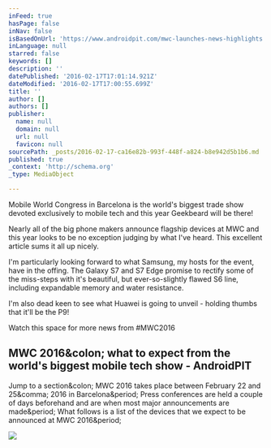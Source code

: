 ```yaml
---
inFeed: true
hasPage: false
inNav: false
isBasedOnUrl: 'https://www.androidpit.com/mwc-launches-news-highlights'
inLanguage: null
starred: false
keywords: []
description: ''
datePublished: '2016-02-17T17:01:14.921Z'
dateModified: '2016-02-17T17:00:55.699Z'
title: ''
author: []
authors: []
publisher:
  name: null
  domain: null
  url: null
  favicon: null
sourcePath: _posts/2016-02-17-ca16e82b-993f-448f-a824-b8e942d5b1b6.md
published: true
_context: 'http://schema.org'
_type: MediaObject

---
```

Mobile World Congress in Barcelona is the world's biggest trade show devoted exclusively to mobile tech and this year Geekbeard will be there!

Nearly all of the big phone makers announce flagship devices at MWC and this year looks to be no exception judging by what I've heard. This  excellent article sums it all up nicely.

I'm particularly looking forward to what Samsung, my hosts for the event, have in the offing. The Galaxy S7 and S7 Edge promise to rectify some of the miss-steps with it's beautiful, but ever-so-slightly flawed S6 line, including expandable memory and water resistance.

I'm also dead keen to see what Huawei is going to unveil - holding thumbs that it'll be the P9!

Watch this space for more news from \#MWC2016

<article style=""><h1>MWC 2016&amp;colon; what to expect from the world's biggest mobile tech show - AndroidPIT</h1><p>Jump to a section&amp;colon; MWC 2016 takes place between February 22 and 25&amp;comma; 2016 in Barcelona&amp;period; Press conferences are held a couple of days beforehand and are when most major announcements are made&amp;period; What follows is a list of the devices that we expect to be announced at MWC 2016&amp;period;</p><img src="https://fs01.androidpit.info/userfiles/4774964/image/Q2-2015/AndroidPIT-MWC-2016-teaser.jpg" /></article>
